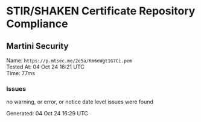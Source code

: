 # STIR/SHAKEN Certificate Repository Compliance

## Martini Security

Name: `https://p.mtsec.me/2e5a/Km6eWgt1G7Ci.pem`\
Tested At: 04 Oct 24 16:21 UTC\
Time: 77ms

### Issues

no warning, or error, or notice date level issues were found

Generated: 04 Oct 24 16:29 UTC
